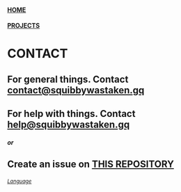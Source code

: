 #### [HOME](https://squibbywastaken.gq/index.html)
#### [PROJECTS](https://squibbywastaken.gq/projects.html)
# CONTACT
## For general things. Contact contact@squibbywastaken.gq
## For help with things. Contact help@squibbywastaken.gq
##### or
## Create an issue on [THIS REPOSITORY](https://github.com/squibbywastaken/Squibby/issues/new)
###### <sub>[Language](https://squibbywastaken.gq/language.html)